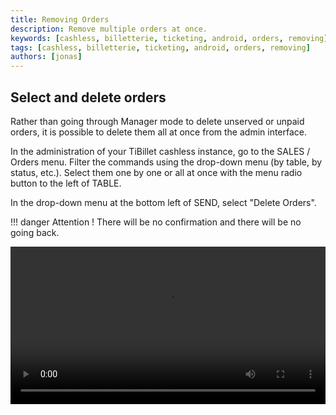 ```yaml
---
title: Removing Orders
description: Remove multiple orders at once.
keywords: [cashless, billetterie, ticketing, android, orders, removing]
tags: [cashless, billetterie, ticketing, android, orders, removing]
authors: [jonas]
---
```


## Select and delete orders

Rather than going through Manager mode to delete unserved or unpaid orders, it is possible to delete them all at once from the admin interface.

In the administration of your TiBillet cashless instance, go to the SALES / Orders menu.
Filter the commands using the drop-down menu (by table, by status, etc.).
Select them one by one or all at once with the menu radio button to the left of TABLE.

In the drop-down menu at the bottom left of SEND, select "Delete Orders".

!!! danger
    Attention ! There will be no confirmation and there will be no going back.

<video width="100%" controls src="/assets/video/order-deletion.mp4"></video>
